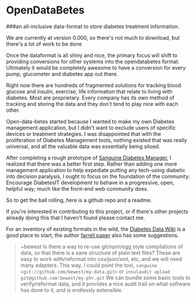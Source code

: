 OpenDataBetes
=============

###an all-inclusive data-format to store diabetes treatment information. 

We are currently at version 0.000, so there's not much to download, but there's a lot of work to be done

Once the dataformat is all shiny and nice, the primary focus will shift to providing conversions for other systems into the opendatabetes format. Ultimately it would be completely awesome to have a conversion for every pump, glucometer and diabetes app out there.

Right now there are hundreds of fragmented solutions for tracking blood glucose and insulin, exercise, life information that relate to living with diabetes. Most are proprietary. Every company has its own method of tracking and storing the data and they don't tend to play nice with each other.

Open-data-betes started because I wanted to make my own Diabetes management application, but I didn't want to exclude users of specific devices or treatment strategies. I was disappointed that with the proliferation of Diabetes Management tools, nothing existed that was really universal, and all the valuable data was essentially being siloed.

After completing a rough prototype of [Sanguine Diabetes Manager][1], I realized that there was a better first step. Rather than adding one more management application to help expediate putting any tech-using diabetic into decision paralysis, I ought to focus on the foundation of the community: Encourage DiabetesIT development to behave in a progressive, open, helpful way; much like the front-end web community does.

So to get the ball rolling, here is a github repo and a readme.

If you're interested in contributing to this project, or if there's other projects already doing this that I haven't found please contact me.

For an inventory of existing formats in the wild, the [Diabetes Data Wiki][2] is a good place to start, the author [farrell paper][3] also has some suggestions.

> ~bewest
> Is there a way to re-use git/npm/egg style compilations of data, so that there is a sane structure of plain text files?
> These are easy to work with/reformat into csv/json/xml, etc, and we will need many adapters.
> This way, I could point the tool, `sanguine <git://github.com/bewest/my-data.git>` or `insulaudit upload git@github.com:bewest/my-phr.git`
> We can bundle some basic tools to verify/reformat data, and it provides a nice audit trail on what software has done to it, and is endlessly extensible.


[1]: http://www.sanguinediabetes.com "Sanguine Diabetes Manager website"
[2]: http://diabetesdata.pbworks.com/w/page/17680096/FrontPage "Diabetes Data Wiki"
[3]: http://www.journalofdst.org/pdf/March2007/VOL-1-2-CGM1-FARRELL.pdf "farrell paper"

